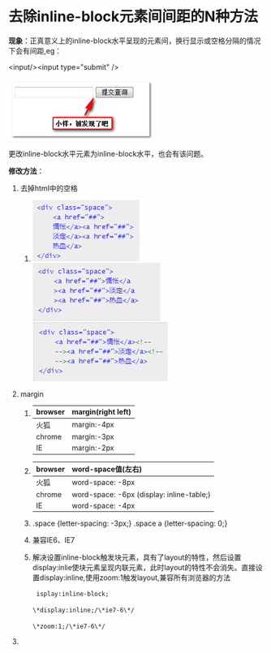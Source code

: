 # 去除inline-block元素间间距的N种方法

**现象**：正真意义上的inline-block水平呈现的元素间，换行显示或空格分隔的情况下会有间距,eg：

&lt;input/&gt;&lt;input type="submit" /&gt;

![](/assets/import.png)

更改inline-block水平元素为inline-block水平，也会有该问题。

**修改方法**：

1. 去掉html中的空格
   1. ![](/assets/1t.png)![](/assets/2.png)![](/assets/3.png)
2. margin

   1. | browser | margin\(right left\) |
      | :--- | :--- |
      | 火狐 | margin:-4px |
      | chrome | margin:-3px |
      | IE | margin:-2px |
   2. | browser | word-space值\(左右\) |
      | :--- | :--- |
      | 火狐 | word-space: -8px |
      | chrome | word-space: -6px \(display: inline-table;\) |
      | IE | word-space: -4px |
   3. .space {letter-spacing: -3px;}   .space a {letter-spacing: 0;}

   4. 兼容IE6、IE7

   5. 解决设置inline-block触发块元素，具有了layout的特性，然后设置display:inlie使块元素呈现内联元素，此时layout的特性不会消失。直接设置display:inline,使用zoom:1触发layout,兼容所有浏览器的方法

      ```
       isplay:inline-block;

      \*display:inline;/\*ie7-6\*/

      \*zoom:1;/\*ie7-6\*/
      ```

3. 


